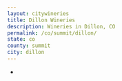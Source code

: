 ```yaml
---
layout: citywineries
title: Dillon Wineries
description: Wineries in Dillon, CO
permalink: /co/summit/dillon/
state: co
county: summit
city: dillon
---
```

-
